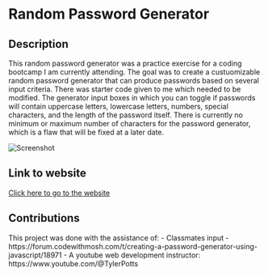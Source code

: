 <h1> Random Password Generator </h1>
<h2> Description</h2>
<p>This random password generator was a practice exercise for a coding bootcamp I am currently attending. The goal was to create a custuomizable random password generator that can produce passwords based on several input criteria. There was starter code given to 
me which needed to be modified. The generator input boxes in which you can toggle if passwords will contain uppercase letters, lowercase letters, numbers, special characters, and the length of the password itself. There is currently no minimum or maximum number of characters
for the password generator, which is a flaw that will be fixed at a later date. </p>


![Screenshot](https://github.com/KevinKiely/Random-Password-Generator/assets/153389427/4fe3fb65-d9fb-410d-8946-ccc04b028355)


<h2> Link to website</h2>
<p> <a href="https://kevinkiely.github.io/Random-Password-Generator/"> Click here to go to the website </a></p> 
  
<h2> Contributions </h2>
This project was done with the assistance of:
- Classmates input
- https://forum.codewithmosh.com/t/creating-a-password-generator-using-javascript/18971
- A youtube web development instructor: https://www.youtube.com/@TylerPotts
